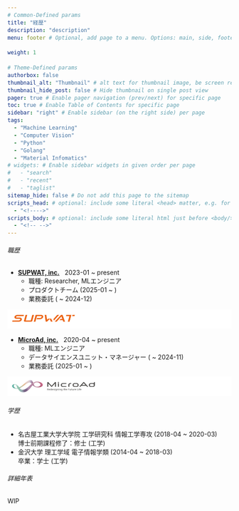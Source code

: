 ```yaml
---
# Common-Defined params
title: "経歴"
description: "description"
menu: footer # Optional, add page to a menu. Options: main, side, footer

weight: 1

# Theme-Defined params
authorbox: false
thumbnail_alt: "Thumbnail" # alt text for thumbnail image, be screen reader friendly!
thumbnail_hide_post: false # Hide thumbnail on single post view
pager: true # Enable pager navigation (prev/next) for specific page
toc: true # Enable Table of Contents for specific page
sidebar: "right" # Enable sidebar (on the right side) per page
tags:
  - "Machine Learning"
  - "Computer Vision"
  - "Python"
  - "Golang"
  - "Material Infomatics"
# widgets: # Enable sidebar widgets in given order per page
#   - "search"
#   - "recent"
#   - "taglist"
sitemap_hide: false # Do not add this page to the sitemap
scripts_head: # optional: include some literal <head> matter, e.g. for page-specific JS imports; safeHTML-filtered
  - "<!---->"
scripts_body: # optional: include some literal html just before <body/> tag, e.g. JS initialization; safeHTML-filtered
  - "<!-- -->"
---
```

###### 職歴
- [**SUPWAT, inc.**](https://www.supwat.com/) &nbsp; 2023-01 ~ present
  - 職種: Researcher, MLエンジニア
  - プロダクトチーム (2025-01 ~ )
  - 業務委託 ( ~ 2024-12)  

![企業ロゴ](img/log_sup.png)
- [**MicroAd, inc.**](https://www.microad.co.jp/)  &nbsp; 2020-04 ~ present
  - 職種: MLエンジニア
  - データサイエンスユニット・マネージャー ( ~ 2024-11)
  - 業務委託 (2025-01 ~ )

![企業ロゴ](img/log_ma.png)


###### 学歴
- 名古屋工業大学大学院 工学研究科 情報工学専攻 (2018-04 ~ 2020-03)  
博士前期課程修了：修士 (工学)
- 金沢大学 理工学域 電子情報学類 (2014-04 ~ 2018-03)  
卒業：学士 (工学)


<!--more-->
###### 詳細年表
WIP
